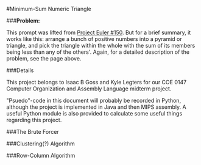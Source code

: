 #Minimum-Sum Numeric Triangle

###**Problem:**

This prompt was lifted from [Project Euler #150](https://projecteuler.net/problem=150).  But for a brief summary, it works like this: arrange a bunch of positive numbers into a pyramid or triangle, and pick the triangle within the whole with the sum of its members being less than any of the others'.  Again, for a detailed description of the problem, see the page above.

###Details

This project belongs to Isaac B Goss and Kyle Legters for our COE 0147 Computer Organization and Assembly Language midterm project.  

"Psuedo"-code in this document will probably be recorded in Python, although the project is implemented in Java and then MIPS assembly.  A useful Python module is also provided to calculate some useful things regarding this project.

###The Brute Forcer

###Clustering(?) Algorithm

###Row-Column Algorithm
